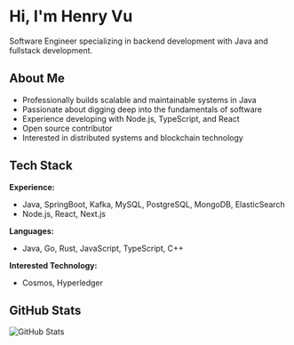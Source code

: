 # Hi, I'm Henry Vu

Software Engineer specializing in backend development with Java and fullstack development.

## About Me

- Professionally builds scalable and maintainable systems in Java
- Passionate about digging deep into the fundamentals of software
- Experience developing with Node.js, TypeScript, and React
- Open source contributor
- Interested in distributed systems and blockchain technology

## Tech Stack

**Experience:**
- Java, SpringBoot, Kafka, MySQL, PostgreSQL, MongoDB, ElasticSearch
- Node.js, React, Next.js

**Languages:**
- Java, Go, Rust, JavaScript, TypeScript, C++

**Interested Technology:**
- Cosmos, Hyperledger

## GitHub Stats

![GitHub Stats](https://github-readme-stats.vercel.app/api?username=henryvuoj9&show_icons=true&theme=default&hide_border=true)

